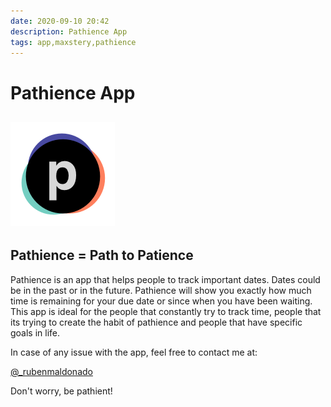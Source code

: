 ```yaml
---
date: 2020-09-10 20:42
description: Pathience App
tags: app,maxstery,pathience
---
```



# Pathience App

## ![icon-iPad83@2x](/images/icon-iPad83@2x.png)

## Pathience = Path to Patience

Pathience is an app that helps people to track important dates. Dates could be in the past or in the future. Pathience will show you exactly how much time is remaining for your due date or since when you have been waiting. This app is ideal for the people that constantly try to track time, people that its trying to create the habit of pathience and people that have specific goals in life.

In case of any issue with the app, feel free to contact me at:

[@_rubenmaldonado](https://twitter.com/_rubenmaldonado)

Don't worry, be pathient!
